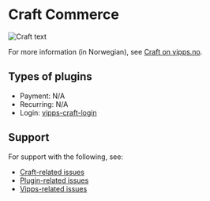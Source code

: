 <!-- START_METADATA
---
hide_table_of_contents: true
pagination_next: null
pagination_prev: null
---
END_METADATA -->

# Craft Commerce

![Craft text](../images/logo-craft-cms.svg)

For more information (in Norwegian), see [Craft on vipps.no](https://www.vipps.no/produkter-og-tjenester/bedrift/ta-betalt-paa-nett/ta-betalt-paa-nett/craft/).

## Types of plugins

* Payment: N/A
* Recurring: N/A
* Login: [vipps-craft-login](https://github.com/vippsas/vipps-craft-login)

## Support

For support with the following, see:

* [Craft-related issues](https://craftcms.com/community)
* [Plugin-related issues](https://github.com/elleracompany/vipps-craft-login/issues)
* [Vipps-related issues](https://developer.vippsmobilepay.com/docs/vipps-developers/contact/)
